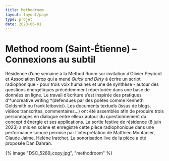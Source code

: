 ```yaml
---
title: Methodroom
layout: layout/page
type: projet
date: 2023-06-01
---
```


# Method room (Saint-Étienne) – Connexions au subtil

Résidence d’une semaine à la Method Room sur invitation d’Olivier Peyricot et Association Drop qui a mené *Quick and Dirty* à écrire un script radiophonique - pour trois voix humaines et une de synthèse - autour des questions énergétiques précédemment répertoriée dans une base de données en ligne. Le travail d’écriture s’est inspirée des pratiques d’*uncreative writing *(defendues par des poètes comme Kenneth Goldsmith ou frank leibovici). Les documents textuels (issus de blogs, vidéos transcrites, commentaires…) ont été assemblés afin de produire trois personnages en dialogue entre elleux autour du questionnement du concept d’énergie et ses applications. La sortie festive de résidence (8 juin 2023) a mis en scène et enregistré cette pièce radiophonique dans une performance sonore permise par l’interprétation de Matthieu Montanier, Claude Jaime, Helène Iratchet. La sonorisation live de la pièce a été proposée Dan Dahran.

{% image "DSC_5289_copy.jpg", "methodroom" %}